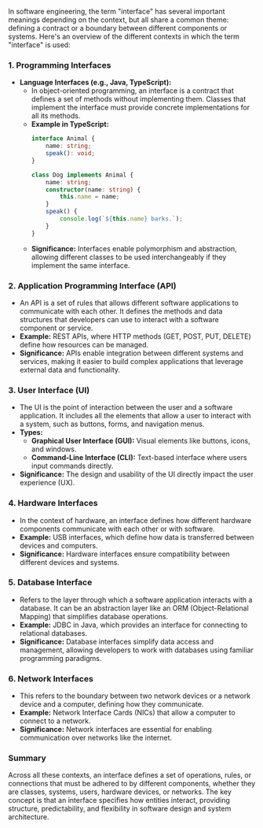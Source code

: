 In software engineering, the term "interface" has several important meanings depending on the context, but all share a common theme: defining a contract or a boundary between different components or systems. Here's an overview of the different contexts in which the term "interface" is used:

### 1. **Programming Interfaces**
   - **Language Interfaces (e.g., Java, TypeScript):**
     - In object-oriented programming, an interface is a contract that defines a set of methods without implementing them. Classes that implement the interface must provide concrete implementations for all its methods.
     - **Example in TypeScript:**
       ```typescript
       interface Animal {
           name: string;
           speak(): void;
       }

       class Dog implements Animal {
           name: string;
           constructor(name: string) {
               this.name = name;
           }
           speak() {
               console.log(`${this.name} barks.`);
           }
       }
       ```
     - **Significance:** Interfaces enable polymorphism and abstraction, allowing different classes to be used interchangeably if they implement the same interface.

### 2. **Application Programming Interface (API)**
   - An API is a set of rules that allows different software applications to communicate with each other. It defines the methods and data structures that developers can use to interact with a software component or service.
   - **Example:** REST APIs, where HTTP methods (GET, POST, PUT, DELETE) define how resources can be managed.
   - **Significance:** APIs enable integration between different systems and services, making it easier to build complex applications that leverage external data and functionality.

### 3. **User Interface (UI)**
   - The UI is the point of interaction between the user and a software application. It includes all the elements that allow a user to interact with a system, such as buttons, forms, and navigation menus.
   - **Types:**
     - **Graphical User Interface (GUI):** Visual elements like buttons, icons, and windows.
     - **Command-Line Interface (CLI):** Text-based interface where users input commands directly.
   - **Significance:** The design and usability of the UI directly impact the user experience (UX).

### 4. **Hardware Interfaces**
   - In the context of hardware, an interface defines how different hardware components communicate with each other or with software.
   - **Example:** USB interfaces, which define how data is transferred between devices and computers.
   - **Significance:** Hardware interfaces ensure compatibility between different devices and systems.

### 5. **Database Interface**
   - Refers to the layer through which a software application interacts with a database. It can be an abstraction layer like an ORM (Object-Relational Mapping) that simplifies database operations.
   - **Example:** JDBC in Java, which provides an interface for connecting to relational databases.
   - **Significance:** Database interfaces simplify data access and management, allowing developers to work with databases using familiar programming paradigms.

### 6. **Network Interfaces**
   - This refers to the boundary between two network devices or a network device and a computer, defining how they communicate.
   - **Example:** Network Interface Cards (NICs) that allow a computer to connect to a network.
   - **Significance:** Network interfaces are essential for enabling communication over networks like the internet.

### Summary
Across all these contexts, an interface defines a set of operations, rules, or connections that must be adhered to by different components, whether they are classes, systems, users, hardware devices, or networks. The key concept is that an interface specifies how entities interact, providing structure, predictability, and flexibility in software design and system architecture.